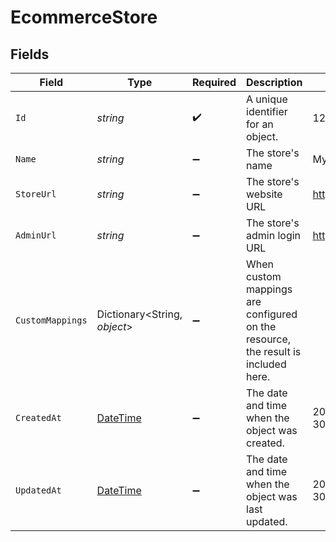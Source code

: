 # EcommerceStore


## Fields

| Field                                                                                 | Type                                                                                  | Required                                                                              | Description                                                                           | Example                                                                               |
| ------------------------------------------------------------------------------------- | ------------------------------------------------------------------------------------- | ------------------------------------------------------------------------------------- | ------------------------------------------------------------------------------------- | ------------------------------------------------------------------------------------- |
| `Id`                                                                                  | *string*                                                                              | :heavy_check_mark:                                                                    | A unique identifier for an object.                                                    | 12345                                                                                 |
| `Name`                                                                                | *string*                                                                              | :heavy_minus_sign:                                                                    | The store's name                                                                      | My Store                                                                              |
| `StoreUrl`                                                                            | *string*                                                                              | :heavy_minus_sign:                                                                    | The store's website URL                                                               | https://mybrand.com/shop                                                              |
| `AdminUrl`                                                                            | *string*                                                                              | :heavy_minus_sign:                                                                    | The store's admin login URL                                                           | https://mybrand.com/admin                                                             |
| `CustomMappings`                                                                      | Dictionary<String, *object*>                                                          | :heavy_minus_sign:                                                                    | When custom mappings are configured on the resource, the result is included here.     |                                                                                       |
| `CreatedAt`                                                                           | [DateTime](https://learn.microsoft.com/en-us/dotnet/api/system.datetime?view=net-5.0) | :heavy_minus_sign:                                                                    | The date and time when the object was created.                                        | 2020-09-30T07:43:32.000Z                                                              |
| `UpdatedAt`                                                                           | [DateTime](https://learn.microsoft.com/en-us/dotnet/api/system.datetime?view=net-5.0) | :heavy_minus_sign:                                                                    | The date and time when the object was last updated.                                   | 2020-09-30T07:43:32.000Z                                                              |